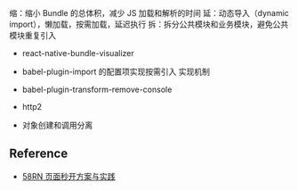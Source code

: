 缩：缩小 Bundle 的总体积，减少 JS 加载和解析的时间
延：动态导入（dynamic import），懒加载，按需加载，延迟执行
拆：拆分公共模块和业务模块，避免公共模块重复引入

- react-native-bundle-visualizer

- babel-plugin-import 的配置项实现按需引入 实现机制
- babel-plugin-transform-remove-console

- http2


- 对象创建和调用分离

## Reference
- [58RN 页面秒开方案与实践](https://segmentfault.com/a/1190000040319692)